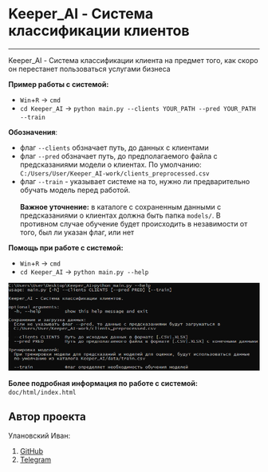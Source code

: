 # **Keeper_AI - Система классификации клиентов**
****
Keeper_AI - Система классификации клиента на предмет того, как скоро он перестанет пользоваться услугами бизнеса

**Пример работы с системой:**
- `Win`+`R` -> `cmd`
- `cd Keeper_AI` -> `python main.py --clients YOUR_PATH --pred YOUR_PATH --train`

**Обозначения**:
- флаг `--clients` обзначает путь, до данных с клиентами 
- флаг `--pred` обзначает путь, до предполагаемого файла с предсказаниями модели о клиентах. По умолчанию: `C:/Users/User/Keeper_AI-work/clients_preprocessed.csv`
- флаг `--train` - указывает системе на то, нужно ли предварительно обучать модель перед работой. <br><br>**Важное уточнение:** в каталоге с сохраненным данными с предсказаниями о клиентах должна быть папка `models/`. В противном случае обучение будет происходить в незавимости от того, был ли указан флаг, или нет

**Помощь при работе с системой:**
- `Win`+`R` -> `cmd`
- `cd Keeper_AI` -> `python main.py --help`
  
<img src="doc/help_screen.png"></img>

**Более подробная информация по работе с системой:** `doc/html/index.html`

<h2>Автор проекта</h2>
<p>Улановский Иван:</p>
<ol>
<li><a href="https://github.com/ivan-dev-lab">GitHub</a></li>
<li><a href="https://t.me/ivan_ne_chik06">Telegram</a></li>
</ol>